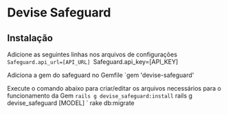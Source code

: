 # Devise Safeguard

## Instalação

Adicione as seguintes linhas nos arquivos de configurações
`Safeguard.api_url=[API_URL]
`Safeguard.api_key=[API_KEY]

Adiciona a gem do safeguard no Gemfile
`gem 'devise-safeguard'

Execute o comando abaixo para criar/editar os arquivos necessários para o funcionamento da Gem
` rails g devise_safeguard:install
` rails g devise_safeguard [MODEL]
` rake db:migrate


